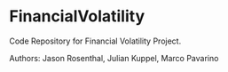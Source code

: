 # FinancialVolatility

Code Repository for Financial Volatility Project. 

Authors: Jason Rosenthal, Julian Kuppel, Marco Pavarino
